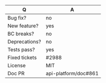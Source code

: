<!-- Please update this template with something that matches your PR -->
| Q             | A
| ------------- | ---
| Bug fix?      | no
| New feature?  | yes
| BC breaks?    | no
| Deprecations? | no
| Tests pass?   | yes
| Fixed tickets | #2988
| License       | MIT
| Doc PR        | api-platform/doc#861

<!-- Bug fixes should be based against the current stable version branch, master is for new features only -->
